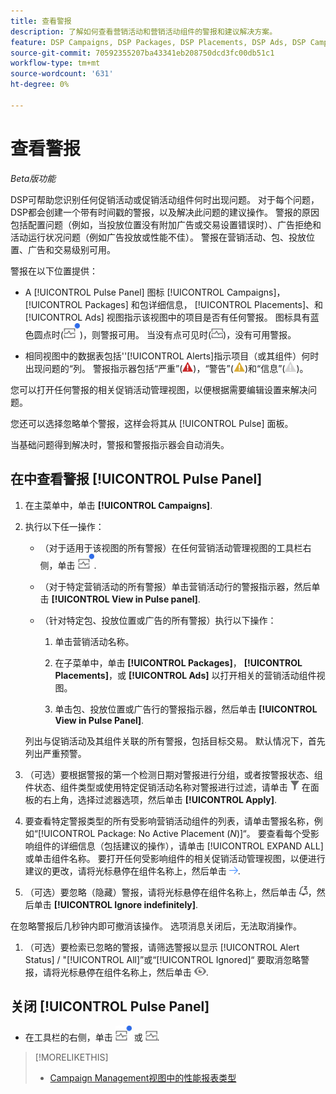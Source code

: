 ```yaml
---
title: 查看警报
description: 了解如何查看营销活动和营销活动组件的警报和建议解决方案。
feature: DSP Campaigns, DSP Packages, DSP Placements, DSP Ads, DSP Campaign Data Views
source-git-commit: 70592355207ba43341eb208750dcd3fc00db51c1
workflow-type: tm+mt
source-wordcount: '631'
ht-degree: 0%

---
```


# 查看警报

*Beta版功能*

DSP可帮助您识别任何促销活动或促销活动组件何时出现问题。 对于每个问题，DSP都会创建一个带有时间戳的警报，以及解决此问题的建议操作。 警报的原因包括配置问题（例如，当投放位置没有附加广告或交易设置错误时）、广告拒绝和活动运行状况问题（例如广告投放或性能不佳）。 警报在营销活动、包、投放位置、广告和交易级别可用。

警报在以下位置提供：

* A [!UICONTROL Pulse Panel] 图标 [!UICONTROL Campaigns]， [!UICONTROL Packages] 和包详细信息， [!UICONTROL Placements]、和 [!UICONTROL Ads] 视图指示该视图中的项目是否有任何警报。 图标具有蓝色圆点时(![警报可用时的Pulse Panel图标](/help/dsp/assets/alerts-panel.png "警报可用时的Pulse Panel图标"))，则警报可用。 当没有点可见时(![无可用警报时的Pulse Panel图标](/help/dsp/assets/alerts-panel-empty.png "无可用警报时的Pulse Panel图标"))，没有可用警报。

* 相同视图中的数据表包括&#39;&#39;[!UICONTROL Alerts]指示项目（或其组件）何时出现问题的“列。 警报指示器包括“严重”(![关键](/help/dsp/assets/indicator-critical.png "关键"))，“警告”(![警告](/help/dsp/assets/indicator-warning.png "警告"))和“信息”(![信息](/help/dsp/assets/indicator-information.png "信息"))。

您可以打开任何警报的相关促销活动管理视图，以便根据需要编辑设置来解决问题。

您还可以选择忽略单个警报，这样会将其从 [!UICONTROL Pulse] 面板。

当基础问题得到解决时，警报和警报指示器会自动消失。

## 在中查看警报 [!UICONTROL Pulse Panel]

1. 在主菜单中，单击 **[!UICONTROL Campaigns]**.

1. 执行以下任一操作：

   * （对于适用于该视图的所有警报）在任何营销活动管理视图的工具栏右侧，单击 ![警报可用时的Pulse Panel图标](/help/dsp/assets/alerts-panel.png "警报可用时的Pulse Panel图标").

   * （对于特定营销活动的所有警报）单击营销活动行的警报指示器，然后单击 **[!UICONTROL View in Pulse panel]**.

   * （针对特定包、投放位置或广告的所有警报）执行以下操作：

      1. 单击营销活动名称。

      1. 在子菜单中，单击 **[!UICONTROL Packages]**， **[!UICONTROL Placements]**，或 **[!UICONTROL Ads]** 以打开相关的营销活动组件视图。

      1. 单击包、投放位置或广告行的警报指示器，然后单击 **[!UICONTROL View in Pulse Panel]**.

   列出与促销活动及其组件关联的所有警报，包括目标交易。 默认情况下，首先列出严重预警。

1. （可选）要根据警报的第一个检测日期对警报进行分组，或者按警报状态、组件状态、组件类型或使用特定促销活动名称对警报进行过滤，请单击 ![“筛选器”按钮](/help/dsp/assets/filter.png) 在面板的右上角，选择过滤器选项，然后单击 **[!UICONTROL Apply]**.

1. 要查看特定警报类型的所有受影响营销活动组件的列表，请单击警报名称，例如“[!UICONTROL Package: No Active Placement (*N*)]“。 要查看每个受影响组件的详细信息（包括建议的操作），请单击 [!UICONTROL EXPAND ALL] 或单击组件名称。 要打开任何受影响组件的相关促销活动管理视图，以便进行建议的更改，请将光标悬停在组件名称上，然后单击 ![转到视图](/help/dsp/assets/go-to-view.png "转到视图").

1. （可选）要忽略（隐藏）警报，请将光标悬停在组件名称上，然后单击 ![忽略](/help/dsp/assets/alert-ignore.png "忽略")，然后单击 **[!UICONTROL Ignore indefinitely]**.  <!-- **[!UICONTROL Ignore alert for three days]**, **[!UICONTROL Ignore alert until next check]**, or **[!UICONTROL Ignore indefinitely] -->

在忽略警报后几秒钟内即可撤消该操作。 选项消息关闭后，无法取消操作。

1. （可选）要检索已忽略的警报，请筛选警报以显示 [!UICONTROL Alert Status] / &quot;[!UICONTROL All]”或“[!UICONTROL Ignored]“ 要取消忽略警报，请将光标悬停在组件名称上，然后单击 ![取消忽略](/help/dsp/assets/alert-un-ignore.png "取消忽略").

## 关闭 [!UICONTROL Pulse Panel]

* 在工具栏的右侧，单击 ![警报可用时的Pulse Panel图标](/help/dsp/assets/alerts-panel.png "警报可用时的Pulse Panel图标") 或 ![无可用警报时的Pulse Panel图标](/help/dsp/assets/alerts-panel-empty.png "无可用警报时的Pulse Panel图标").

>[!MORELIKETHIS]
>
>* [Campaign Management视图中的性能报表类型](campaign-reports-about.md)
